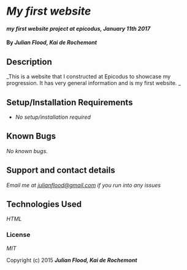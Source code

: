 # _My first website_

#### _my first website project at epicodus, January 11th 2017_

#### By _**Julian Flood, Kai de Rochemont**_

## Description

_This is a website that I constructed at Epicodus to showcase my progression. It has very general information and is my first website. _

## Setup/Installation Requirements

* _No setup/installation required_


## Known Bugs

_No known bugs._

## Support and contact details

_Email me at julianflood@gmail.com if you run into any issues_

## Technologies Used

_HTML_

### License

*MIT*

Copyright (c) 2015 **_Julian Flood, Kai de Rochemont_**
